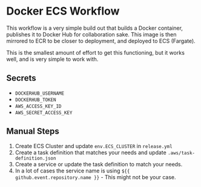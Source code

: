 # Docker ECS Workflow

This workflow is a very simple build out that builds a Docker container,
publishes it to Docker Hub for collaboration sake. This image is then mirrored
to ECR to be closer to deployment, and deployed to ECS (Fargate).

This is the smallest amount of effort to get this functioning, but it works
well, and is very simple to work with.

## Secrets

- `DOCKERHUB_USERNAME`
- `DOCKERHUB_TOKEN`
- `AWS_ACCESS_KEY_ID`
- `AWS_SECRET_ACCESS_KEY`

## Manual Steps

1. Create ECS Cluster and update `env.ECS_CLUSTER` in `release.yml`
2. Create a task definition that matches your needs and update `.aws/task-definition.json`
3. Create a service or update the task definition to match your needs.
4. In a lot of cases the service name is using `${{ github.event.repository.name }}` - This might not be your case.
